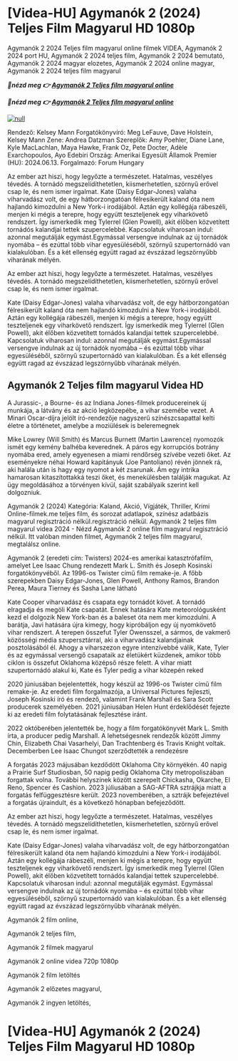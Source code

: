 <h1>[Videa-HU] Agymanók 2 (2024) Teljes Film Magyarul HD 1080p</h1>

Agymanók 2 2024 Teljes film magyarul online filmek VIDEA, Agymanók 2 2024 port HU, Agymanók 2 2024 teljes film, Agymanók 2 2024 bemutató, Agymanók 2 2024 magyar elozetes, Agymanók 2 2024 online magyar, Agymanók 2 2024 teljes film magyarul

<p><b><I>🔴nézd meg 👉 <a href="https://t.co/NcMrfprDly" rel="noopener">Agymanók 2 Teljes film magyarul online</a></I></b></p>

<p><b><I>🔴nézd meg 👉 <a href="https://t.co/NcMrfprDly" rel="noopener">Agymanók 2 Teljes film magyarul online</a></I></b></p>

[![null](https://static.wixstatic.com/media/855a25_043b5abeb4ae4d35ac003198e7fe56ed~mv2.gif)](https://t.co/NcMrfprDly)

Rendező: Kelsey Mann
Forgatókönyvíró: Meg LeFauve, Dave Holstein, Kelsey Mann
Zene: Andrea Datzman
Szereplők: Amy Poehler, Diane Lane, Kyle MacLachlan, Maya Hawke, Frank Oz, Pete Docter, Adèle Exarchopoulos, Ayo Edebiri
Ország: Amerikai Egyesült Államok
Premier (HU): 2024.06.13.
Forgalmazó: Forum Hungary

Az ember azt hiszi, hogy legyőzte a természetet. Hatalmas, veszélyes tévedés. A tornádó megszelídíthetetlen, kiismerhetetlen, szörnyű erővel csap le, és nem ismer irgalmat. Kate (Daisy Edgar-Jones) valaha viharvadász volt, de egy hátborzongatóan félresikerült kaland óta nem hajlandó kimozdulni a New York-i irodájából. Aztán egy kollégája rábeszéli, menjen ki mégis a terepre, hogy együtt teszteljenek egy viharkövető rendszert. Így ismerkedik meg Tylerrel (Glen Powell), akit élőben közvetített tornádós kalandjai tettek szupercelebbé. Kapcsolatuk viharosan indul: azonnal megutálják egymást.Egymással versengve indulnak az új tornádók nyomába – és ezúttal több vihar egyesüléséből, szörnyű szupertornádó van kialakulóban. És a két ellenség együtt ragad az évszázad legszörnyűbb viharának mélyén.

Az ember azt hiszi, hogy legyőzte a természetet. Hatalmas, veszélyes tévedés. A tornádó megszelídíthetetlen, kiismerhetetlen, szörnyű erővel csap le, és nem ismer irgalmat.

Kate (Daisy Edgar-Jones) valaha viharvadász volt, de egy hátborzongatóan félresikerült kaland óta nem hajlandó kimozdulni a New York-i irodájából. Aztán egy kollégája rábeszéli, menjen ki mégis a terepre, hogy együtt teszteljenek egy viharkövető rendszert. Így ismerkedik meg Tylerrel (Glen Powell), akit élőben közvetített tornádós kalandjai tettek szupercelebbé. Kapcsolatuk viharosan indul: azonnal megutálják egymást.Egymással versengve indulnak az új tornádók nyomába – és ezúttal több vihar egyesüléséből, szörnyű szupertornádó van kialakulóban. És a két ellenség együtt ragad az évszázad legszörnyűbb viharának mélyén.

<h2>Agymanók 2 Teljes film magyarul Videa HD </h2>

A Jurassic-, a Bourne- és az Indiana Jones-filmek producereinek új munkája, a látvány és az akció legközepébe, a vihar szemébe vezet. A Minari Oscar-díjra jelölt író-rendezője nagyszerű színészcsapattal kelti életre a történetet, amelybe a moziülések is beleremegnek

Mike Lowrey (Will Smith) és Marcus Burnett (Martin Lawrence) nyomozók ismét egy kemény balhéba keverednek. A páros egy korrupciós botrány nyomába ered, amely egyenesen a miami rendőrség szívébe vezeti őket.
Az eseményekre néhai Howard kapitányuk (Joe Pantoliano) révén jönnek rá, aki halála után is hagy egy nyomot a két zsarunak. Ám egy intrika hamarosan kitaszítottakká teszi őket, és menekülésben találják magukat. Az ügy megoldásához a törvényen kívül, saját szabályaik szerint kell dolgozniuk.

Agymanók 2 (2024) Kategória: Kaland, Akció, Vígjáték, Thriller, Krimi Online-filmek.me teljes film, és sorozat adatlapok, színész adatbázis magyarul regisztráció nélkül.regisztráció nélkül. Agymanók 2 teljes film magyarul videa 2024 - Nézd Agymanók 2 online film magyarul regisztráció nélkül. Itt valóban minden filmet, Agymanók 2 teljes film magyarul, megtalálsz online.

Agymanók 2 (eredeti cím: Twisters) 2024-es amerikai katasztrófafilm, amelyet Lee Isaac Chung rendezett Mark L. Smith és Joseph Kosinski forgatókönyvéből. Az 1996-os Twister című film remake-je. A főbb szerepekben Daisy Edgar-Jones, Glen Powell, Anthony Ramos, Brandon Perea, Maura Tierney és Sasha Lane látható

Kate Cooper viharvadász és csapata egy tornádót követ. A tornádó elragadja és megöli Kate csapatát. Ennek hatására Kate meteorológusként kezd el dolgozik New York-ban és a baleset óta nem mer kimozdulni. A barátja, Javi hatására újra kimegy, hogy kipróbáljon egy új nyomkövető vihar rendszert. A terepen összefut Tyler Owensszel, a sármos, de vakmerő közösségi média szupersztárral, aki a viharvadász kalandjainak posztolásából él. Ahogy a viharszezon egyre intenzívebbé válik, Kate, Tyler és az egymással versengő csapataik az életükért küzdenek, amikor több ciklon is összefut Oklahoma középső része felett. A vihar miatt szupertornádó alakul ki, Kate és Tyler pedig a vihar közepén reked

2020 júniusában bejelentették, hogy készül az 1996-os Twister című film remake-je. Az eredeti film forgalmazója, a Universal Pictures fejleszti, Joseph Kosinski író és rendező, valamint Frank Marshall és Sara Scott producerek személyében. 2021 júniusában Helen Hunt érdeklődését fejezte ki az eredeti film folytatásának fejlesztése iránt.

2022 októberében jelentették be, hogy a film forgatókönyvét Mark L. Smith írta, a producer pedig Marshall. A lehetségesnek rendezők között Jimmy Chin, Elizabeth Chai Vasarhelyi, Dan Trachtenberg és Travis Knight voltak. Decemberben Lee Isaac Chungot szerződtették a rendezésre

A forgatás 2023 májusában kezdődött Oklahoma City környékén. 40 napig a Prairie Surf Studiosban, 50 napig pedig Oklahoma City metropoliszában forgattak volna. További helyszínek között szerepelt Chickasha, Okarche, El Reno, Spencer és Cashion. 2023 júliusában a SAG-AFTRA sztrájkja miatt a forgatás felfüggesztésre került. 2023 novemberében, a sztrájk befejeztével a forgatás újraindult, és a következő hónapban befejeződött.

Az ember azt hiszi, hogy legyőzte a természetet. Hatalmas, veszélyes tévedés. A tornádó megszelídíthetetlen, kiismerhetetlen, szörnyű erővel csap le, és nem ismer irgalmat.

Kate (Daisy Edgar-Jones) valaha viharvadász volt, de egy hátborzongatóan félresikerült kaland óta nem hajlandó kimozdulni a New York-i irodájából. Aztán egy kollégája rábeszéli, menjen ki mégis a terepre, hogy együtt teszteljenek egy viharkövető rendszert. Így ismerkedik meg Tylerrel (Glen Powell), akit élőben közvetített tornádós kalandjai tettek szupercelebbé. Kapcsolatuk viharosan indul: azonnal megutálják egymást.
Egymással versengve indulnak az új tornádók nyomába – és ezúttal több vihar egyesüléséből, szörnyű szupertornádó van kialakulóban. És a két ellenség együtt ragad az évszázad legszörnyűbb viharának mélyén.

Agymanók 2 film online,

Agymanók 2 teljes film,

Agymanók 2 filmek magyarul

Agymanók 2 online videa 720p 1080p

Agymanók 2 film letöltés

Agymanók 2 előzetes magyarul,

Agymanók 2 ingyen letöltés,

# [Videa-HU] Agymanók 2 (2024) Teljes Film Magyarul HD 1080p
